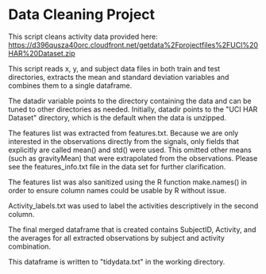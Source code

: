 # Data Cleaning Project

This script cleans activity data provided here:
https://d396qusza40orc.cloudfront.net/getdata%2Fprojectfiles%2FUCI%20HAR%20Dataset.zip

This script reads x, y, and subject data files in both train and test directories, extracts the mean and standard deviation variables and combines them to a single dataframe.

The datadir variable points to the directory containing the data and can be tuned to other directories as needed.  Initially, datadir points to the "UCI HAR Dataset" directory, which is the default when the data is unzipped.

The features list was extracted from features.txt.  Because we are only interested in the observations directly from the signals, only fields that explicitly are called mean() and std() were used.  This omitted other means (such as gravityMean) that were extrapolated from the observations.  Please see the features_info.txt file in the data set for further clarification.

The features list was also sanitized using the R function make.names() in order to ensure column names could be usable by R without issue.

Activity_labels.txt was used to label the activities descriptively in the second column.

The final merged dataframe that is created contains SubjectID, Activity, and the averages for all extracted observations by subject and activity combination.

This dataframe is written to "tidydata.txt" in the working directory.
